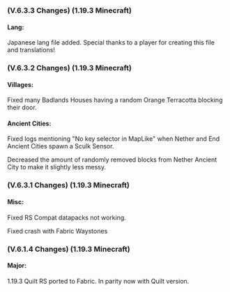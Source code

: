 ### **(V.6.3.3 Changes) (1.19.3 Minecraft)**

#### Lang:
Japanese lang file added. Special thanks to a player for creating this file and translations!


### **(V.6.3.2 Changes) (1.19.3 Minecraft)**

#### Villages:
Fixed many Badlands Houses having a random Orange Terracotta blocking their door.

#### Ancient Cities:
Fixed logs mentioning "No key selector in MapLike" when Nether and End Ancient Cities spawn a Sculk Sensor.

Decreased the amount of randomly removed blocks from Nether Ancient City to make it slightly less messy.


### **(V.6.3.1 Changes) (1.19.3 Minecraft)**

#### Misc:
Fixed RS Compat datapacks not working.

Fixed crash with Fabric Waystones


### **(V.6.1.4 Changes) (1.19.3 Minecraft)**

#### Major:
1.19.3 Quilt RS ported to Fabric. In parity now with Quilt version.